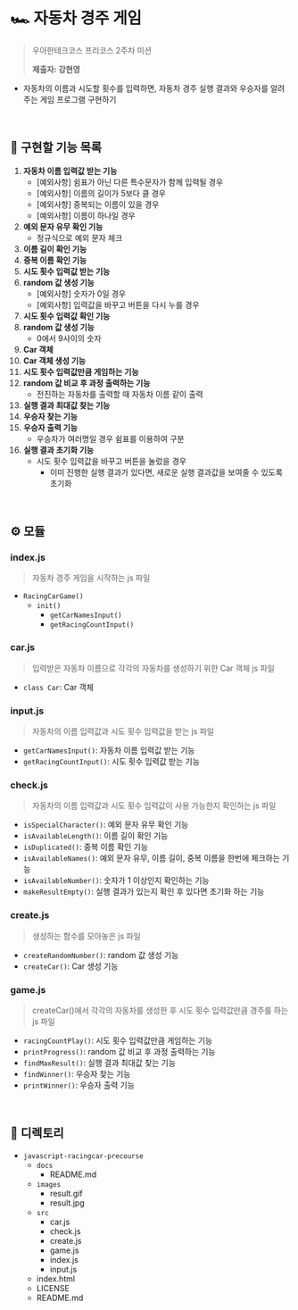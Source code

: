 # 🏎️ 자동차 경주 게임

> 우아한테크코스 프리코스 2주차 미션
>
> **제출자: 강현영**

* 자동차의 이름과 시도할 횟수를 입력하면, 자동차 경주 실행 결과와 우승자를 알려주는 게임 프로그램 구현하기

<br>

## 🎯 구현할 기능 목록

1. **자동차 이름 입력값 받는 기능** 
   * [예외사항] 쉼표가 아닌 다른 특수문자가 함께 입력될 경우
   * [예외사항] 이름의 길이가 5보다 클 경우
   * [예외사항] 중복되는 이름이 있을 경우
   * [예외사항] 이름이 하나일 경우
2. **예외 문자 유무 확인 기능** 
   * 정규식으로 예외 문자 체크
3. **이름 길이 확인 기능**
4. **중복 이름 확인 기능**
5. **시도 횟수 입력값 받는 기능**
6. **random 값 생성 기능**
   * [예외사항] 숫자가 0일 경우
   * [예외사항] 입력값을 바꾸고 버튼을 다시 누를 경우
7. **시도 횟수 입력값 확인 기능**
8. **random 값 생성 기능**
   * 0에서 9사이의 숫자
9. **Car 객체**
10. **Car 객체 생성 기능** 
11. **시도 횟수 입력값만큼 게임하는 기능**
12. **random 값 비교 후 과정 출력하는 기능**
    * 전진하는 자동차를 출력할 때 자동차 이름 같이 출력
13. **실행 결과 최대값 찾는 기능**
14. **우승자 찾는 기능** 
15. **우승자 출력 기능**
    * 우승자가 여러명일 경우 쉼표를 이용하여 구분
16. **실행 결과 초기화 기능**
    * 시도 횟수 입력값을 바꾸고 버튼을 눌렀을 경우
      * 이미 진행한 실행 결과가 있다면, 새로운 실행 결과값을 보여줄 수 있도록 초기화

<br>

## ⚙️ 모듈

### index.js

> 자동차 경주 게임을 시작하는 js 파일

* `RacingCarGame()`
  * `init()`
    * `getCarNamesInput()`
    * `getRacingCountInput()`

### car.js

> 입력받은 자동차 이름으로 각각의 자동차를 생성하기 위한 Car 객체 js 파일

* `class Car`: Car 객체

### input.js

> 자동차의 이름 입력값과 시도 횟수 입력값을 받는 js 파일

* `getCarNamesInput()`: 자동차 이름 입력값 받는 기능
* `getRacingCountInput()`: 시도 횟수 입력값 받는 기능

### check.js

> 자동차의 이름 입력값과 시도 횟수 입력값이 사용 가능한지 확인하는 js 파일

* `isSpecialCharacter()`: 예외 문자 유무 확인 기능
* `isAvailableLength()`: 이름 길이 확인 기능
* `isDuplicated()`: 중복 이름 확인 기능
* `isAvailableNames()`: 예외 문자 유무, 이름 길이, 중복 이름을 한번에 체크하는 기능
* `isAvailableNumber()`: 숫자가 1 이상인지 확인하는 기능
* `makeResultEmpty()`: 실행 결과가 있는지 확인 후 있다면 초기화 하는 기능

### create.js

> 생성하는 함수를 모아놓은 js 파일

* `createRandomNumber()`: random 값 생성 기능
* `createCar()`: Car 생성 기능

### game.js

> createCar()에서 각각의 자동차를 생성한 후 시도 횟수 입력값만큼 경주를 하는 js 파일

* `racingCountPlay()`: 시도 횟수 입력값만큼 게임하는 기능
* `printProgress()`: random 값 비교 후 과정 출력하는 기능
* `findMaxResult()`: 실행 결과 최대값 찾는 기능
* `findWinner()`: 우승자 찾는 기능
* `printWinner()`: 우승자 출력 기능

<br>

## 📁 디렉토리

* `javascript-racingcar-precourse`
  * `docs`
    * README.md
  * `images`
    * result.gif
    * result.jpg
  * `src`
    * car.js
    * check.js
    * create.js
    * game.js
    * index.js
    * input.js
  * index.html
  * LICENSE
  * README.md
